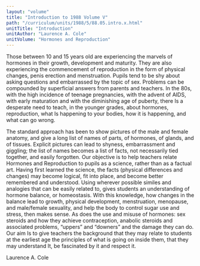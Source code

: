```yaml
---
layout: "volume"
title: "Introduction to 1988 Volume V"
path: "/curriculum/units/1988/5/88.05.intro.x.html"
unitTitle: "Introduction"
unitAuthor: "Laurence A. Cole"
unitVolume: "Hormones and Reproduction"
---
```

<body>
<p>
Those between 10 and 15 years old are experiencing the marvels of hormones in their growth, development and maturity. They are also experiencing the commencement of reproduction in the form of physical changes, penis erection and menstruation. Pupils tend to be shy about asking questions and embarrassed by the topic of sex. Problems can be compounded by superficial answers from parents and teachers. In the 80s, with the high incidence of teenage pregnancies, with the advent of AIDS, with early maturation and with the diminishing age of puberty, there Is a desperate need to teach, in the younger grades, about hormones, reproduction, what Is happening to your bodies, how it is happening, and what can go wrong.
</p>
<p>
The standard approach has been to show pictures of the male and female anatomy, and give a long list of names of parts, of hormones, of glands, and of tissues. Explicit pictures can lead to shyness, embarrassment and giggling; the list of names becomes a list of facts, not necessarily tied together, and easily forgotten. Our objective is to help teachers relate Hormones and Reproduction to pupils as a science, rather than as a factual art. Having first learned the science, the facts (physical differences and changes) may become logical, fit into place, and become better remembered and understood. Using wherever possible similes and analogies that can be easily related to, gives students an understanding of hormone balance, or homeostasis. With this knowledge, how changes in the balance lead to growth, physical development, menstruation, menopause, and male/female sexuality, and help the body to control sugar use and stress, then makes sense. As does the use and misuse of hormones: sex steroids and how they achieve contraception, anabolic steroids and associated problems, “uppers” and “downers” and the damage they can do. Our aim Is to give teachers the background that they may relate to students at the earliest age the principles of what is going on inside them, that they may understand It, be fascinated by it and respect it.
</p>
<p>
Laurence A. Cole
</p>
</body>